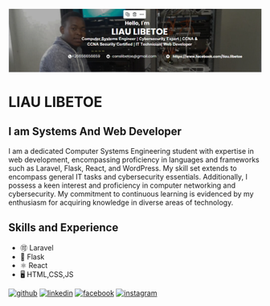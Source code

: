 ![I am Systems And Web Developer](https://github.com/libetoe/HomeRepo/blob/master/profilebackground3.PNG)

# LIAU LIBETOE
## I am Systems And Web Developer

I am a dedicated Computer Systems Engineering student with expertise in web development, encompassing proficiency in languages and frameworks such as Laravel, Flask, React, and WordPress. My skill set extends to encompass general IT tasks and cybersecurity essentials. Additionally, I possess a keen interest and proficiency in computer networking and cybersecurity. My commitment to continuous learning is evidenced by my enthusiasm for acquiring knowledge in diverse areas of technology.

## Skills and Experience

- 🉑 Laravel
- 💢 Flask
- ⚛️ React
- 🖥️ HTML,CSS,JS 
  


[<img src='https://cdn.jsdelivr.net/npm/simple-icons@3.0.1/icons/github.svg' alt='github' height='40'>](https://github.com/libetoe)  [<img src='https://cdn.jsdelivr.net/npm/simple-icons@3.0.1/icons/linkedin.svg' alt='linkedin' height='40'>](https://www.linkedin.com/in/liau-libetoe/)  [<img src='https://cdn.jsdelivr.net/npm/simple-icons@3.0.1/icons/facebook.svg' alt='facebook' height='40'>](https://www.facebook.com/liau.libetoe)  [<img src='https://cdn.jsdelivr.net/npm/simple-icons@3.0.1/icons/instagram.svg' alt='instagram' height='40'>](https://www.instagram.com/l/)  



